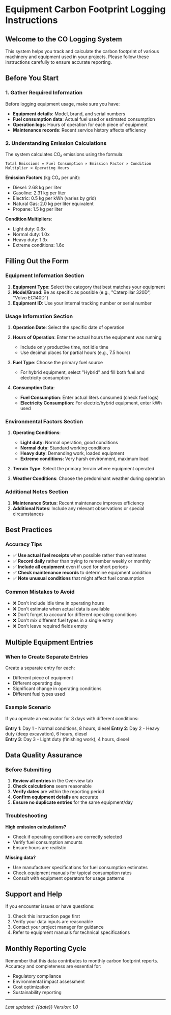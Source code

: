 # Equipment Carbon Footprint Logging Instructions

## Welcome to the CO Logging System

This system helps you track and calculate the carbon footprint of various machinery and equipment used in your projects. Please follow these instructions carefully to ensure accurate reporting.

## Before You Start

### 1. Gather Required Information

Before logging equipment usage, make sure you have:

- **Equipment details**: Model, brand, and serial numbers
- **Fuel consumption data**: Actual fuel used or estimated consumption
- **Operation logs**: Hours of operation for each piece of equipment
- **Maintenance records**: Recent service history affects efficiency

### 2. Understanding Emission Calculations

The system calculates CO₂ emissions using the formula:

```
Total Emissions = Fuel Consumption × Emission Factor × Condition Multiplier × Operating Hours
```

**Emission Factors** (kg CO₂ per unit):
- Diesel: 2.68 kg per liter
- Gasoline: 2.31 kg per liter
- Electric: 0.5 kg per kWh (varies by grid)
- Natural Gas: 2.0 kg per liter equivalent
- Propane: 1.5 kg per liter

**Condition Multipliers**:
- Light duty: 0.8x
- Normal duty: 1.0x
- Heavy duty: 1.3x
- Extreme conditions: 1.6x

## Filling Out the Form

### Equipment Information Section

1. **Equipment Type**: Select the category that best matches your equipment
2. **Model/Brand**: Be as specific as possible (e.g., "Caterpillar 320D", "Volvo EC140D")
3. **Equipment ID**: Use your internal tracking number or serial number

### Usage Information Section

1. **Operation Date**: Select the specific date of operation
2. **Hours of Operation**: Enter the actual hours the equipment was running
   - Include only productive time, not idle time
   - Use decimal places for partial hours (e.g., 7.5 hours)

3. **Fuel Type**: Choose the primary fuel source
   - For hybrid equipment, select "Hybrid" and fill both fuel and electricity consumption

4. **Consumption Data**:
   - **Fuel Consumption**: Enter actual liters consumed (check fuel logs)
   - **Electricity Consumption**: For electric/hybrid equipment, enter kWh used

### Environmental Factors Section

1. **Operating Conditions**:
   - **Light duty**: Normal operation, good conditions
   - **Normal duty**: Standard working conditions
   - **Heavy duty**: Demanding work, loaded equipment
   - **Extreme conditions**: Very harsh environment, maximum load

2. **Terrain Type**: Select the primary terrain where equipment operated

3. **Weather Conditions**: Choose the predominant weather during operation

### Additional Notes Section

1. **Maintenance Status**: Recent maintenance improves efficiency
2. **Additional Notes**: Include any relevant observations or special circumstances

## Best Practices

### Accuracy Tips

- ✅ **Use actual fuel receipts** when possible rather than estimates
- ✅ **Record daily** rather than trying to remember weekly or monthly
- ✅ **Include all equipment** even if used for short periods
- ✅ **Check maintenance records** to determine equipment condition
- ✅ **Note unusual conditions** that might affect fuel consumption

### Common Mistakes to Avoid

- ❌ Don't include idle time in operating hours
- ❌ Don't estimate when actual data is available
- ❌ Don't forget to account for different operating conditions
- ❌ Don't mix different fuel types in a single entry
- ❌ Don't leave required fields empty

## Multiple Equipment Entries

### When to Create Separate Entries

Create a separate entry for each:
- Different piece of equipment
- Different operating day
- Significant change in operating conditions
- Different fuel types used

### Example Scenario

If you operate an excavator for 3 days with different conditions:

**Entry 1**: Day 1 - Normal conditions, 8 hours, diesel
**Entry 2**: Day 2 - Heavy duty (deep excavation), 6 hours, diesel  
**Entry 3**: Day 3 - Light duty (finishing work), 4 hours, diesel

## Data Quality Assurance

### Before Submitting

1. **Review all entries** in the Overview tab
2. **Check calculations** seem reasonable
3. **Verify dates** are within the reporting period
4. **Confirm equipment details** are accurate
5. **Ensure no duplicate entries** for the same equipment/day

### Troubleshooting

**High emission calculations?**
- Check if operating conditions are correctly selected
- Verify fuel consumption amounts
- Ensure hours are realistic

**Missing data?**
- Use manufacturer specifications for fuel consumption estimates
- Check equipment manuals for typical consumption rates
- Consult with equipment operators for usage patterns

## Support and Help

If you encounter issues or have questions:

1. Check this instruction page first
2. Verify your data inputs are reasonable
3. Contact your project manager for guidance
4. Refer to equipment manuals for technical specifications

## Monthly Reporting Cycle

Remember that this data contributes to monthly carbon footprint reports. Accuracy and completeness are essential for:

- Regulatory compliance
- Environmental impact assessment
- Cost optimization
- Sustainability reporting

---

*Last updated: {{date}}*
*Version: 1.0* 